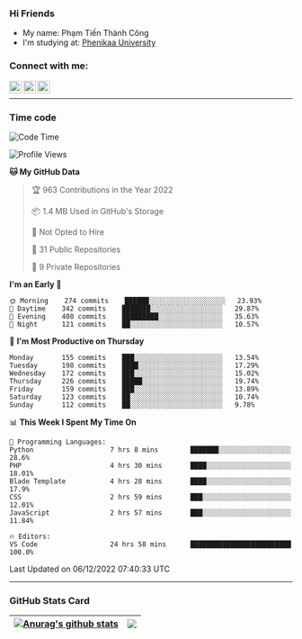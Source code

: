 ### Hi Friends

- My name: Phạm Tiến Thành Công
- I'm studying at: [Phenikaa University]


### Connect with me:
[<img align="left" alt="PhamTienThanhCong | Facebook" width="22px" src="https://upload.wikimedia.org/wikipedia/commons/thumb/1/16/Facebook-icon-1.png/640px-Facebook-icon-1.png" />][facebook]
[<img align="left" alt="PhamTienThanhCong | Zalo" width="22px" src="https://www.anphatpc.com.vn/template/anphat_2020v2/images/icon-zalo.jpg" />][zalo]
[<img align="left" alt="PhamTienThanhCong | LinkedIn" width="22px" src="https://cdn3.iconfinder.com/data/icons/inficons/512/linkedin.png" />][linkedin]

<br />

---

### Time code

<!--START_SECTION:waka-->
![Code Time](http://img.shields.io/badge/Code%20Time-790%20hrs%2027%20mins-blue)

![Profile Views](http://img.shields.io/badge/Profile%20Views-2-blue)

**🐱 My GitHub Data** 

> 🏆 963 Contributions in the Year 2022
 > 
> 📦 1.4 MB Used in GitHub's Storage 
 > 
> 🚫 Not Opted to Hire
 > 
> 📜 31 Public Repositories 
 > 
> 🔑 9 Private Repositories  
 > 
**I'm an Early 🐤** 

```text
🌞 Morning    274 commits    ██████░░░░░░░░░░░░░░░░░░░   23.93% 
🌆 Daytime    342 commits    ███████░░░░░░░░░░░░░░░░░░   29.87% 
🌃 Evening    408 commits    █████████░░░░░░░░░░░░░░░░   35.63% 
🌙 Night      121 commits    ██░░░░░░░░░░░░░░░░░░░░░░░   10.57%

```
📅 **I'm Most Productive on Thursday** 

```text
Monday       155 commits    ███░░░░░░░░░░░░░░░░░░░░░░   13.54% 
Tuesday      198 commits    ████░░░░░░░░░░░░░░░░░░░░░   17.29% 
Wednesday    172 commits    ███░░░░░░░░░░░░░░░░░░░░░░   15.02% 
Thursday     226 commits    █████░░░░░░░░░░░░░░░░░░░░   19.74% 
Friday       159 commits    ███░░░░░░░░░░░░░░░░░░░░░░   13.89% 
Saturday     123 commits    ██░░░░░░░░░░░░░░░░░░░░░░░   10.74% 
Sunday       112 commits    ██░░░░░░░░░░░░░░░░░░░░░░░   9.78%

```


📊 **This Week I Spent My Time On** 

```text
💬 Programming Languages: 
Python                   7 hrs 8 mins        ███████░░░░░░░░░░░░░░░░░░   28.6% 
PHP                      4 hrs 30 mins       ████░░░░░░░░░░░░░░░░░░░░░   18.01% 
Blade Template           4 hrs 28 mins       ████░░░░░░░░░░░░░░░░░░░░░   17.9% 
CSS                      2 hrs 59 mins       ███░░░░░░░░░░░░░░░░░░░░░░   12.01% 
JavaScript               2 hrs 57 mins       ███░░░░░░░░░░░░░░░░░░░░░░   11.84%

🔥 Editors: 
VS Code                  24 hrs 58 mins      █████████████████████████   100.0%

```


 Last Updated on 06/12/2022 07:40:33 UTC
<!--END_SECTION:waka-->

---

### GitHub Stats Card

| <a href="https://github.com/phamtienthanhcong"><img align="center" src="https://github-readme-stats.vercel.app/api?username=PhamTienThanhCong&show_icons=true&include_all_commits=true&theme=buefy&hide_border=true&theme=ocean_dark" alt="Anurag's github stats" /></a> | <a href="https://github.com/phamtienthanhcong"><img align="center" src="https://github-readme-stats.vercel.app/api/top-langs/?username=PhamTienThanhCong&layout=compact&theme=buefy&hide_border=true&theme=ocean_dark" /></a> |
| ------------- | ------------- |

[Phenikaa University]: https://phenikaa-uni.edu.vn/vi
[facebook]: https://www.facebook.com/phamtienthanhcong
[linkedin]: https://linkedin.com/in/phamtienthanhcong
[zalo]: https://zalo.me/0396396332
[tiktok]: https://www.tiktok.com/@phamtienthanhcong
[web]: https://github.com/PhamTienThanhCong/web_dev
[min project]: https://github.com/PhamTienThanhCong/Project-Of-Web
[c and cpp]: https://github.com/PhamTienThanhCong/Code_C_and_Cpro
[python]: https://github.com/PhamTienThanhCong/Python_beginer
